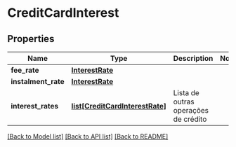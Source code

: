 # CreditCardInterest

## Properties
Name | Type | Description | Notes
------------ | ------------- | ------------- | -------------
**fee_rate** | [**InterestRate**](InterestRate.md) |  | 
**instalment_rate** | [**InterestRate**](InterestRate.md) |  | 
**interest_rates** | [**list[CreditCardInterestRate]**](CreditCardInterestRate.md) | Lista de outras operações de crédito | 

[[Back to Model list]](../README.md#documentation-for-models) [[Back to API list]](../README.md#documentation-for-api-endpoints) [[Back to README]](../README.md)

